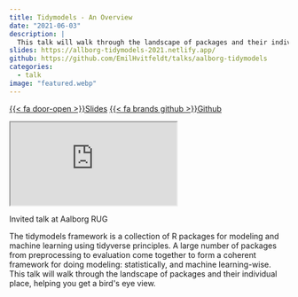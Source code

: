 ```yaml
---
title: Tidymodels - An Overview
date: "2021-06-03"
description: |
  This talk will walk through the landscape of packages and their individual place, helping you get a bird's eye view.
slides: https://allborg-tidymodels-2021.netlify.app/
github: https://github.com/EmilHvitfeldt/talks/aalborg-tidymodels
categories:
  - talk
image: "featured.webp"
---
```






<a href="https://allborg-tidymodels-2021.netlify.app/" class="listing-slides btn-links">{{< fa door-open >}}Slides<a>
<a href="https://github.com/EmilHvitfeldt/talks/aalborg-tidymodels" class="listing-github btn-links">{{< fa brands github >}}Github<a>
      
<iframe class="slide-deck" src="https://allborg-tidymodels-2021.netlify.app/"></iframe>

Invited talk at Aalborg RUG

The tidymodels framework is a collection of R packages for modeling and machine learning using tidyverse principles. A large number of packages from preprocessing to evaluation come together to form a coherent framework for doing modeling: statistically, and machine learning-wise. This talk will walk through the landscape of packages and their individual place, helping you get a bird's eye view.
